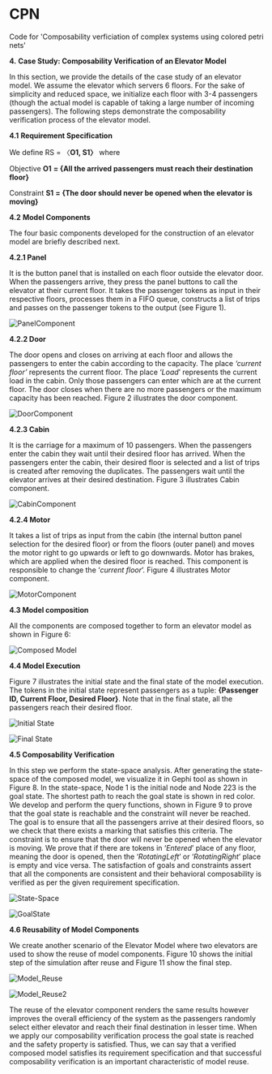 # CPN
Code for 'Composability verficiation of complex systems using colored petri nets'

**4.** **Case Study: Composability Verification of an Elevator Model**

In this section, we provide the details of the case study of an elevator model. We assume the elevator which servers 6 floors. For the sake of simplicity and reduced space, we initialize each floor with 3-4 passengers (though the actual model is capable of taking a large number of incoming passengers). The following steps demonstrate the composability verification process of the elevator model.

**4.1** **Requirement Specification**

We define RS = 〈**O1, S1〉** where

 Objective **O1** **= {**All the arrived passengers must reach their destination floor**}**

Constraint **S1** **= {**The door should never be opened when the elevator is moving**}**

**4.2** **Model Components**

The four basic components developed for the construction of an elevator model are briefly described next.

**4.2.1 Panel**

It is the button panel that is installed on each floor outside the elevator door. When the passengers arrive, they press the panel buttons to call the elevator at their current floor. It takes the passenger tokens as input in their respective floors, processes them in a FIFO queue, constructs a list of trips and passes on the passenger tokens to the output (see Figure 1). 

![PanelComponent](https://user-images.githubusercontent.com/86586703/123754287-288e1a80-d8d4-11eb-9d67-8c1b734a8f13.JPG)

**4.2.2  Door**

The door opens and closes on arriving at each floor and allows the passengers to enter the cabin according to the capacity. The place *‘current floor’* represents the current floor. The place ‘*Load*’ represents the current load in the cabin. Only those passengers can enter which are at the current floor. The door closes when there are no more passengers or the maximum capacity has been reached. Figure 2 illustrates the door component. 

![DoorComponent](https://user-images.githubusercontent.com/86586703/123754352-393e9080-d8d4-11eb-81a8-6cc27e0de67a.JPG)

**4.2.3  Cabin**

It is the carriage for a maximum of 10 passengers. When the passengers enter the cabin they wait until their desired floor has arrived. When the passengers enter the cabin, their desired floor is selected and a list of trips is created after removing the duplicates. The passengers wait until the elevator arrives at their desired destination. Figure 3 illustrates Cabin component. 

![CabinComponent](https://user-images.githubusercontent.com/86586703/123754403-478cac80-d8d4-11eb-9679-a02a00c1f405.JPG)

**4.2.4  Motor**

It takes a list of trips as input from the cabin (the internal button panel selection for the desired floor) or from the floors (outer panel) and moves the motor right to go upwards or left to go downwards. Motor has brakes, which are applied when the desired floor is reached. This component is responsible to change the ‘*current floor*’. Figure 4 illustrates Motor component. 

![MotorComponent](https://user-images.githubusercontent.com/86586703/123754462-5a06e600-d8d4-11eb-81ef-c36e5c2a5c15.JPG)

**4.3 Model composition**

All the components are composed together to form an elevator model as shown in Figure 6:

![Composed Model](https://user-images.githubusercontent.com/86586703/123600184-db487500-d80f-11eb-9aba-0f4d946ed0e4.JPG)

**4.4  Model Execution**

Figure 7 illustrates the initial state and the final state of the model execution. The tokens in the initial state represent passengers as a tuple: **{Passenger ID, Current Floor, Desired Floor}**. Note that in the final state, all the passengers reach their desired floor. 

![Initial State](https://user-images.githubusercontent.com/86586703/123600305-fadf9d80-d80f-11eb-89cd-106e4017ffc9.JPG)

![Final State](https://user-images.githubusercontent.com/86586703/123600324-ff0bbb00-d80f-11eb-88d8-6d22d840ec90.JPG)

**4.5 Composability Verification**

In this step we perform the state-space analysis. After generating the state-space of the composed model, we visualize it in Gephi tool as shown in Figure 8. In the state-space, Node 1 is the initial node and Node 223 is the goal state. The shortest path to reach the goal state is shown in red color. We develop and perform the query functions, shown in Figure 9 to prove that the goal state is reachable and the constraint will never be reached. The goal is to ensure that all the passengers arrive at their desired floors, so we check that there exists a marking that satisfies this criteria. The constraint is to ensure that the door will never be opened when the elevator is moving. We prove that if there are tokens in ‘*Entered*’ place of any floor, meaning the door is opened, then the ‘*RotatingLeft*’ or ‘*RotatingRight*’ place is empty and vice versa. The satisfaction of goals and constraints assert that all the components are consistent and their behavioral composability is verified as per the given requirement specification. 

![State-Space](https://user-images.githubusercontent.com/86586703/123600446-1c408980-d810-11eb-936b-8b7a0f3c6429.JPG)

![GoalState](https://user-images.githubusercontent.com/86586703/123600501-2c586900-d810-11eb-9f3a-bb8ef9e26696.JPG)

**4.6  Reusability of Model Components**

We create another scenario of the Elevator Model where two elevators are used to show the reuse of model components. Figure 10 shows the initial step of the simulation after reuse and Figure 11 show the final step. 

![Model_Reuse](https://user-images.githubusercontent.com/86586703/123600655-501baf00-d810-11eb-8c67-d1a4e4de6c1d.JPG)

![Model_Reuse2](https://user-images.githubusercontent.com/86586703/123600669-5578f980-d810-11eb-993b-bfc5fbc6214f.JPG)

The reuse of the elevator component renders the same results however improves the overall efficiency of the system as the passengers randomly select either elevator and reach their final destination in lesser time. When we apply our composability verification process the goal state is reached and the safety property is satisfied. Thus, we can say that a verified composed model satisfies its requirement specification and that successful composability verification is an important characteristic of model reuse. 
